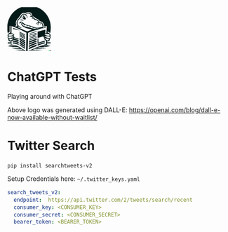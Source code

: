 <img src="https://github.com/bart-parka/chatgpt-tests/blob/main/logo.jpg?raw=true" width="100">

# ChatGPT Tests

Playing around with ChatGPT

Above logo was generated using DALL-E: https://openai.com/blog/dall-e-now-available-without-waitlist/

# Twitter Search 

`pip install searchtweets-v2`

Setup Credentials here: `~/.twitter_keys.yaml`

```yaml
search_tweets_v2:
  endpoint:  https://api.twitter.com/2/tweets/search/recent
  consumer_key: <CONSUMER_KEY>
  consumer_secret: <CONSUMER_SECRET>
  bearer_token: <BEARER_TOKEN>
  ```